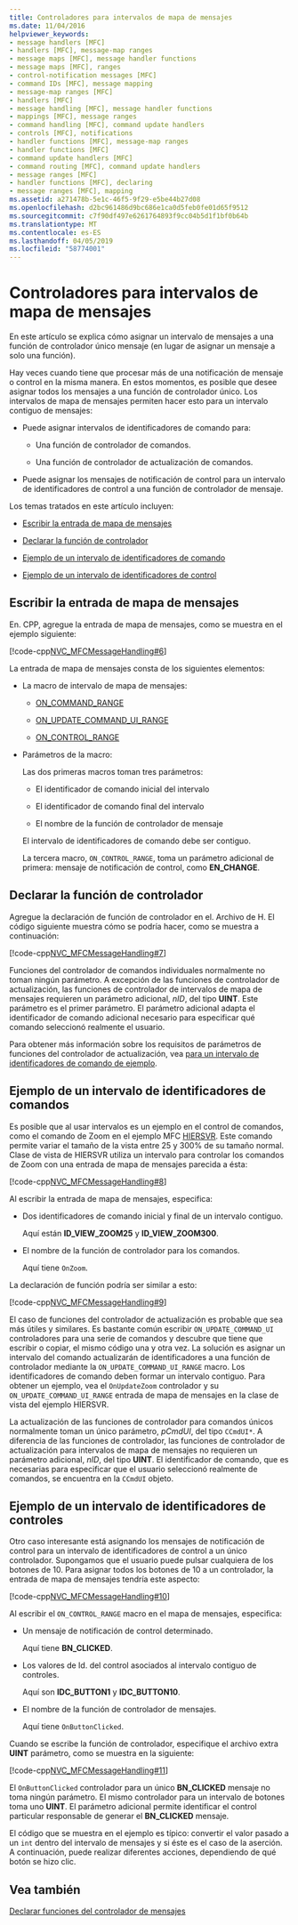 ```yaml
---
title: Controladores para intervalos de mapa de mensajes
ms.date: 11/04/2016
helpviewer_keywords:
- message handlers [MFC]
- handlers [MFC], message-map ranges
- message maps [MFC], message handler functions
- message maps [MFC], ranges
- control-notification messages [MFC]
- command IDs [MFC], message mapping
- message-map ranges [MFC]
- handlers [MFC]
- message handling [MFC], message handler functions
- mappings [MFC], message ranges
- command handling [MFC], command update handlers
- controls [MFC], notifications
- handler functions [MFC], message-map ranges
- handler functions [MFC]
- command update handlers [MFC]
- command routing [MFC], command update handlers
- message ranges [MFC]
- handler functions [MFC], declaring
- message ranges [MFC], mapping
ms.assetid: a271478b-5e1c-46f5-9f29-e5be44b27d08
ms.openlocfilehash: d2bc961486d9bc686e1ca0d5feb0fe01d65f9512
ms.sourcegitcommit: c7f90df497e6261764893f9cc04b5d1f1bf0b64b
ms.translationtype: MT
ms.contentlocale: es-ES
ms.lasthandoff: 04/05/2019
ms.locfileid: "58774001"
---
```

# <a name="handlers-for-message-map-ranges"></a>Controladores para intervalos de mapa de mensajes

En este artículo se explica cómo asignar un intervalo de mensajes a una función de controlador único mensaje (en lugar de asignar un mensaje a solo una función).

Hay veces cuando tiene que procesar más de una notificación de mensaje o control en la misma manera. En estos momentos, es posible que desee asignar todos los mensajes a una función de controlador único. Los intervalos de mapa de mensajes permiten hacer esto para un intervalo contiguo de mensajes:

- Puede asignar intervalos de identificadores de comando para:

  - Una función de controlador de comandos.

  - Una función de controlador de actualización de comandos.

- Puede asignar los mensajes de notificación de control para un intervalo de identificadores de control a una función de controlador de mensaje.

Los temas tratados en este artículo incluyen:

- [Escribir la entrada de mapa de mensajes](#_core_writing_the_message.2d.map_entry)

- [Declarar la función de controlador](#_core_declaring_the_handler_function)

- [Ejemplo de un intervalo de identificadores de comando](#_core_example_for_a_range_of_command_ids)

- [Ejemplo de un intervalo de identificadores de control](#_core_example_for_a_range_of_control_ids)

##  <a name="_core_writing_the_message.2d.map_entry"></a> Escribir la entrada de mapa de mensajes

En. CPP, agregue la entrada de mapa de mensajes, como se muestra en el ejemplo siguiente:

[!code-cpp[NVC_MFCMessageHandling#6](../mfc/codesnippet/cpp/handlers-for-message-map-ranges_1.cpp)]

La entrada de mapa de mensajes consta de los siguientes elementos:

- La macro de intervalo de mapa de mensajes:

  - [ON_COMMAND_RANGE](reference/message-map-macros-mfc.md#on_command_range)

  - [ON_UPDATE_COMMAND_UI_RANGE](reference/message-map-macros-mfc.md#on_update_command_ui_range)

  - [ON_CONTROL_RANGE](reference/message-map-macros-mfc.md#on_control_range)

- Parámetros de la macro:

  Las dos primeras macros toman tres parámetros:

  - El identificador de comando inicial del intervalo

  - El identificador de comando final del intervalo

  - El nombre de la función de controlador de mensaje

  El intervalo de identificadores de comando debe ser contiguo.

  La tercera macro, `ON_CONTROL_RANGE`, toma un parámetro adicional de primera: mensaje de notificación de control, como **EN_CHANGE**.

##  <a name="_core_declaring_the_handler_function"></a> Declarar la función de controlador

Agregue la declaración de función de controlador en el. Archivo de H. El código siguiente muestra cómo se podría hacer, como se muestra a continuación:

[!code-cpp[NVC_MFCMessageHandling#7](../mfc/codesnippet/cpp/handlers-for-message-map-ranges_2.h)]

Funciones del controlador de comandos individuales normalmente no toman ningún parámetro. A excepción de las funciones de controlador de actualización, las funciones de controlador de intervalos de mapa de mensajes requieren un parámetro adicional, *nID*, del tipo **UINT**. Este parámetro es el primer parámetro. El parámetro adicional adapta el identificador de comando adicional necesario para especificar qué comando seleccionó realmente el usuario.

Para obtener más información sobre los requisitos de parámetros de funciones del controlador de actualización, vea [para un intervalo de identificadores de comando de ejemplo](#_core_example_for_a_range_of_command_ids).

##  <a name="_core_example_for_a_range_of_command_ids"></a> Ejemplo de un intervalo de identificadores de comandos

Es posible que al usar intervalos es un ejemplo en el control de comandos, como el comando de Zoom en el ejemplo MFC [HIERSVR](../overview/visual-cpp-samples.md). Este comando permite variar el tamaño de la vista entre 25 y 300% de su tamaño normal. Clase de vista de HIERSVR utiliza un intervalo para controlar los comandos de Zoom con una entrada de mapa de mensajes parecida a ésta:

[!code-cpp[NVC_MFCMessageHandling#8](../mfc/codesnippet/cpp/handlers-for-message-map-ranges_3.cpp)]

Al escribir la entrada de mapa de mensajes, especifica:

- Dos identificadores de comando inicial y final de un intervalo contiguo.

   Aquí están **ID_VIEW_ZOOM25** y **ID_VIEW_ZOOM300**.

- El nombre de la función de controlador para los comandos.

   Aquí tiene `OnZoom`.

La declaración de función podría ser similar a esto:

[!code-cpp[NVC_MFCMessageHandling#9](../mfc/codesnippet/cpp/handlers-for-message-map-ranges_4.h)]

El caso de funciones del controlador de actualización es probable que sea más útiles y similares. Es bastante común escribir `ON_UPDATE_COMMAND_UI` controladores para una serie de comandos y descubre que tiene que escribir o copiar, el mismo código una y otra vez. La solución es asignar un intervalo del comando actualizarán de identificadores a una función de controlador mediante la `ON_UPDATE_COMMAND_UI_RANGE` macro. Los identificadores de comando deben formar un intervalo contiguo. Para obtener un ejemplo, vea el `OnUpdateZoom` controlador y su `ON_UPDATE_COMMAND_UI_RANGE` entrada de mapa de mensajes en la clase de vista del ejemplo HIERSVR.

La actualización de las funciones de controlador para comandos únicos normalmente toman un único parámetro, *pCmdUI*, del tipo `CCmdUI*`. A diferencia de las funciones de controlador, las funciones de controlador de actualización para intervalos de mapa de mensajes no requieren un parámetro adicional, *nID*, del tipo **UINT**. El identificador de comando, que es necesarias para especificar que el usuario seleccionó realmente de comandos, se encuentra en la `CCmdUI` objeto.

##  <a name="_core_example_for_a_range_of_control_ids"></a> Ejemplo de un intervalo de identificadores de controles

Otro caso interesante está asignando los mensajes de notificación de control para un intervalo de identificadores de control a un único controlador. Supongamos que el usuario puede pulsar cualquiera de los botones de 10. Para asignar todos los botones de 10 a un controlador, la entrada de mapa de mensajes tendría este aspecto:

[!code-cpp[NVC_MFCMessageHandling#10](../mfc/codesnippet/cpp/handlers-for-message-map-ranges_5.cpp)]

Al escribir el `ON_CONTROL_RANGE` macro en el mapa de mensajes, especifica:

- Un mensaje de notificación de control determinado.

   Aquí tiene **BN_CLICKED**.

- Los valores de Id. del control asociados al intervalo contiguo de controles.

   Aquí son **IDC_BUTTON1** y **IDC_BUTTON10**.

- El nombre de la función de controlador de mensajes.

   Aquí tiene `OnButtonClicked`.

Cuando se escribe la función de controlador, especifique el archivo extra **UINT** parámetro, como se muestra en la siguiente:

[!code-cpp[NVC_MFCMessageHandling#11](../mfc/codesnippet/cpp/handlers-for-message-map-ranges_6.cpp)]

El `OnButtonClicked` controlador para un único **BN_CLICKED** mensaje no toma ningún parámetro. El mismo controlador para un intervalo de botones toma uno **UINT**. El parámetro adicional permite identificar el control particular responsable de generar el **BN_CLICKED** mensaje.

El código que se muestra en el ejemplo es típico: convertir el valor pasado a un `int` dentro del intervalo de mensajes y si éste es el caso de la aserción. A continuación, puede realizar diferentes acciones, dependiendo de qué botón se hizo clic.

## <a name="see-also"></a>Vea también

[Declarar funciones del controlador de mensajes](../mfc/declaring-message-handler-functions.md)
